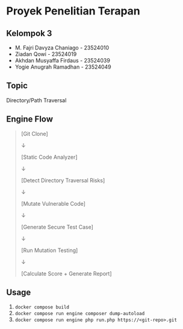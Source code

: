 # Proyek Penelitian Terapan

## Kelompok 3
- M. Fajri Davyza Chaniago - 23524010
- Ziadan Qowi - 23524019
- Akhdan Musyaffa Firdaus - 23524039
- Yogie Anugrah Ramadhan - 23524049

## Topic
Directory/Path Traversal

## Engine Flow
> [Git Clone] 
>
>    ↓
>
> [Static Code Analyzer] 
>
>    ↓
>
> [Detect Directory Traversal Risks] 
>
>    ↓
>
> [Mutate Vulnerable Code] 
>
>    ↓
>
> [Generate Secure Test Case] 
>
>    ↓
>
> [Run Mutation Testing]
>
>    ↓
>
> [Calculate Score + Generate Report]

## Usage
1. `docker compose build`
2. `docker compose run engine composer dump-autoload`
3. `docker compose run engine php run.php https://<git-repo>.git`
